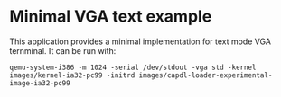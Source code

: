 <!--
     Copyright 2020, Data61, CSIRO (ABN 41 687 119 230)

     SPDX-License-Identifier: BSD-2-Clause
-->

# Minimal VGA text example

This application provides a minimal implementation for text mode VGA ternminal. It can be run with:

```
qemu-system-i386 -m 1024 -serial /dev/stdout -vga std -kernel images/kernel-ia32-pc99 -initrd images/capdl-loader-experimental-image-ia32-pc99
```


